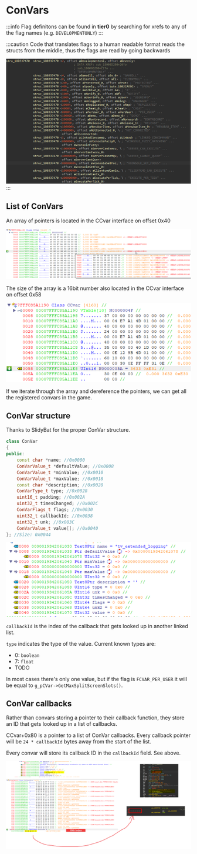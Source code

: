 # ConVars

:::info
Flag definitons can be found in **tier0** by searching for xrefs to any of the flag names (e.g. `DEVELOPMENTONLY`)
:::

:::caution
Code that translates flags to a human readable format reads the structs from the middle, thus the flags are read by going backwards

![ConVarFlag struct](img/structs.png)
:::

## List of ConVars

An array of pointers is located in the CCvar interface on offset 0x40

![Array of pointers](img/pointerarray.png)

The size of the array is a 16bit number also located in the CCvar interface on offset 0x58

![Array size](img/convarlength.png)

If we iterate through the array and dereference the pointers, we can get all the registered convars in the game.

## ConVar structure

Thanks to SlidyBat for the proper ConVar structure.

```cpp
class ConVar
{
public:
	const char *name; //0x0000
	ConVarValue_t *defaultValue; //0x0008
	ConVarValue_t *minValue; //0x0010
	ConVarValue_t *maxValue; //0x0018
	const char *description; //0x0020
	ConVarType_t type; //0x0028
	uint16_t padding; //0x002A
	uint32_t timesChanged; //0x002C
	ConVarFlags_t flags; //0x0030
	uint32_t callbackId; //0x0038
	uint32_t unk; //0x003C
	ConVarValue_t value[]; //0x0040
}; //Size: 0x0044
```

![ConVar structure](img/convarstruct.png)

`callbackId` is the index of the callback that gets looked up in another linked list.

`type` indicates the type of the value.
Current known types are:

- 0: `boolean`
- 7: `float`
- TODO

In most cases there's only one value, but if the flag is `FCVAR_PER_USER` it will be equal to `g_pCVar->GetMaxSplitScreenSlots()`.

## ConVar callbacks

Rather than convars storing a pointer to their callback function, they store an ID that gets looked up in a list of callbacks.

CCvar+0x80 is a pointer to a list of ConVar callbacks. Every callback pointer will be `24 * callbackId` bytes away from the start of the list.

Every convar will store its callback ID in the `callbackId` field. See above.

![Callback List](img/callbacklist.png)